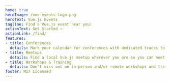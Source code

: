 ```yaml
---
home: true
heroImage: /vue-events-logo.png
heroText: Vue.js Events
tagline: Find a Vue.js event near you!
actionText: Get Started →
actionLink: /find/
features:
- title: Conferences
  details: Mark your calendar for conferences with dedicated tracks to your favorite framework!
- title: Meetups
  details: Find a local Vue.js meetup wherever you are so you can meet with fellow Vue.js enthusiasts!
- title: Workshops & Training
  details: Don't miss out on in-person and/or remote workshops and trainings 
footer: MIT Licensed
---
```

